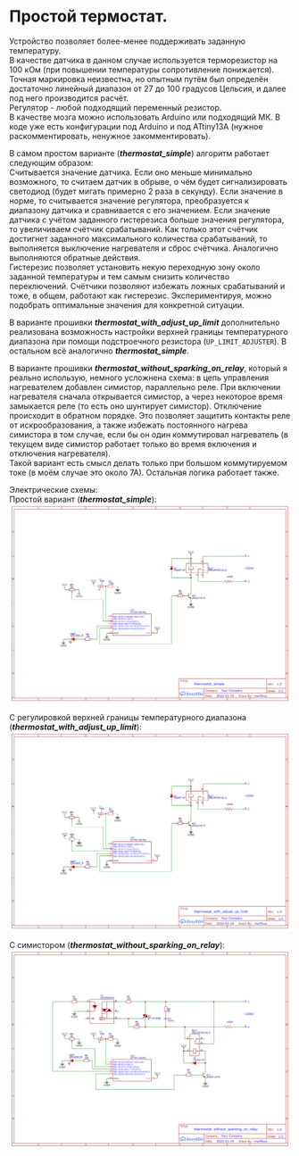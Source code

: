 
# Простой термостат.

Устройство позволяет более-менее поддерживать заданную температуру.  
В качестве датчика в данном случае используется терморезистор на 100 кОм (при повышении температуры сопротивление понижается). Точная маркировка неизвестна, но опытным путём был определён достаточно линейный диапазон от 27 до 100 градусов Цельсия, и далее под него производится расчёт.  
Регулятор - любой подходящий переменный резистор.  
В качестве мозга можно использовать Arduino или подходящий МК. В коде уже есть конфигурации под Arduino и под ATtiny13A (нужное раскомментировать, ненужное закомментировать).

В самом простом варианте (**_thermostat_simple_**) алгоритм работает следующим образом:  
Считывается значение датчика. Если оно меньше минимально возможного, то считаем датчик в обрыве, о чём будет сигнализировать светодиод (будет мигать примерно 2 раза в секунду). Если значение в норме, то считывается значение регулятора, преобразуется к диапазону датчика и сравнивается с его значением. Если значение датчика с учётом заданного гистерезиса больше значения регулятора, то увеличиваем счётчик срабатываний. Как только этот счётчик достигнет заданного максимального количества срабатываний, то выполняется выключение нагревателя и сброс счётчика. Аналогично выполняются обратные действия.  
Гистерезис позволяет установить некую переходную зону около заданной температуры и тем самым снизить количество переключений.
Счётчики позволяют избежать ложных срабатываний и тоже, в общем, работают как гистерезис. Экспериментируя, можно подобрать оптимальные значения для конкретной ситуации.

В варианте прошивки **_thermostat_with_adjust_up_limit_** дополнительно реализована возможность настройки верхней границы температурного диапазона при помощи подстроечного резистора (`UP_LIMIT_ADJUSTER`). В остальном всё аналогично **_thermostat_simple_**.

В варианте прошивки **_thermostat_without_sparking_on_relay_**, который я реально использую, немного усложнена схема: в цепь управления нагревателем добавлен симистор, параллельно реле. При включении нагревателя сначала открывается симистор, а через некоторое время замыкается реле (то есть оно шунтирует симистор). Отключение происходит в обратном порядке. Это позволяет защитить контакты реле от искрообразования, а также избежать постоянного нагрева симистора в том случае, если бы он один коммутировал нагреватель (в текущем виде симистор работает только во время включения и отключения нагревателя).  
Такой вариант есть смысл делать только при большом коммутируемом токе (в моём случае это около 7А). Остальная логика работает также.

Электрические схемы:  
Простой вариант (**_thermostat_simple_**):
![schematic_thermostat_simple](/schematic_thermostat_simple.png "schematic_thermostat_simple.png")

С регулировкой верхней границы температурного диапазона (**_thermostat_with_adjust_up_limit_**):
![schematic_thermostat_with_adjust_up_limit](/schematic_thermostat_with_adjust_up_limit.png "schematic_thermostat_with_adjust_up_limit.png")

С симистором (**_thermostat_without_sparking_on_relay_**):
![schematic_thermostat_without_sparking_on_relay](/schematic_thermostat_without_sparking_on_relay.png "schematic_thermostat_without_sparking_on_relay.png")

